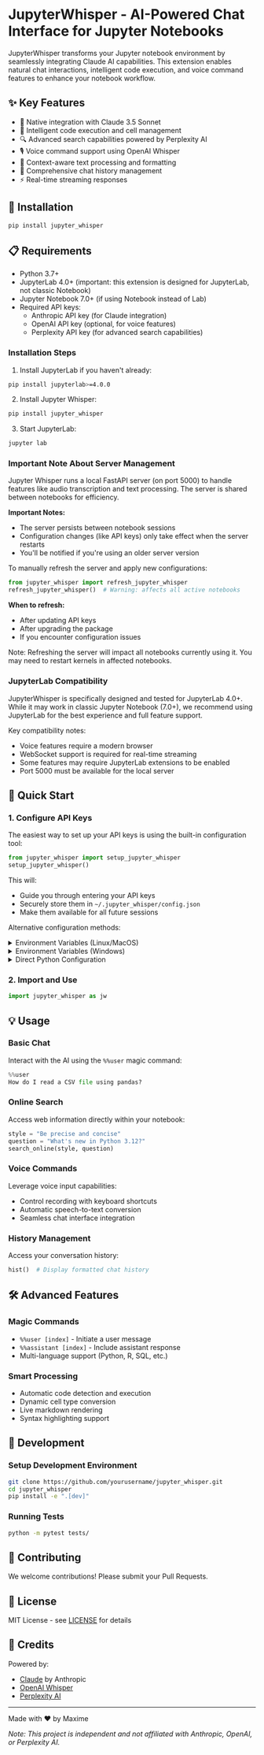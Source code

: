 # JupyterWhisper - AI-Powered Chat Interface for Jupyter Notebooks

JupyterWhisper transforms your Jupyter notebook environment by seamlessly integrating Claude AI capabilities. This extension enables natural chat interactions, intelligent code execution, and voice command features to enhance your notebook workflow.

## ✨ Key Features

- 🤖 Native integration with Claude 3.5 Sonnet
- 🎯 Intelligent code execution and cell management 
- 🔍 Advanced search capabilities powered by Perplexity AI
- 🎙️ Voice command support using OpenAI Whisper
- 📝 Context-aware text processing and formatting
- 💬 Comprehensive chat history management
- ⚡ Real-time streaming responses

## 🚀 Installation

```bash
pip install jupyter_whisper
```
## 📋 Requirements

- Python 3.7+
- JupyterLab 4.0+ (important: this extension is designed for JupyterLab, not classic Notebook)
- Jupyter Notebook 7.0+ (if using Notebook instead of Lab)
- Required API keys:
  - Anthropic API key (for Claude integration)
  - OpenAI API key (optional, for voice features) 
  - Perplexity API key (for advanced search capabilities)

### Installation Steps

1. Install JupyterLab if you haven't already:
```bash
pip install jupyterlab>=4.0.0
```

2. Install Jupyter Whisper:
```bash
pip install jupyter_whisper
```

3. Start JupyterLab:
```bash
jupyter lab
```

### Important Note About Server Management

Jupyter Whisper runs a local FastAPI server (on port 5000) to handle features like audio transcription and text processing. The server is shared between notebooks for efficiency.

**Important Notes:**
- The server persists between notebook sessions
- Configuration changes (like API keys) only take effect when the server restarts
- You'll be notified if you're using an older server version

To manually refresh the server and apply new configurations:

```python
from jupyter_whisper import refresh_jupyter_whisper
refresh_jupyter_whisper()  # Warning: affects all active notebooks
```

**When to refresh:**
- After updating API keys
- After upgrading the package
- If you encounter configuration issues

Note: Refreshing the server will impact all notebooks currently using it. You may need to restart kernels in affected notebooks.

### JupyterLab Compatibility

JupyterWhisper is specifically designed and tested for JupyterLab 4.0+. While it may work in classic Jupyter Notebook (7.0+), we recommend using JupyterLab for the best experience and full feature support.

Key compatibility notes:
- Voice features require a modern browser
- WebSocket support is required for real-time streaming
- Some features may require JupyterLab extensions to be enabled
- Port 5000 must be available for the local server

## 🏁 Quick Start

### 1. Configure API Keys

The easiest way to set up your API keys is using the built-in configuration tool:

```python
from jupyter_whisper import setup_jupyter_whisper
setup_jupyter_whisper()
```

This will:
- Guide you through entering your API keys
- Securely store them in `~/.jupyter_whisper/config.json`
- Make them available for all future sessions

Alternative configuration methods:

<details>
<summary>Environment Variables (Linux/MacOS)</summary>

```bash
# Add to ~/.bashrc or ~/.zshrc
echo 'export ANTHROPIC_API_KEY="your-key-here"' >> ~/.bashrc
echo 'export OPENAI_API_KEY="your-key-here"' >> ~/.bashrc  # Optional for voice features
echo 'export PERPLEXITY_API_KEY="your-key-here"' >> ~/.bashrc  # For search features
source ~/.bashrc
```
</details>

<details>
<summary>Environment Variables (Windows)</summary>

```powershell
# Run in PowerShell as administrator
[Environment]::SetEnvironmentVariable("ANTHROPIC_API_KEY", "your-key-here", "User")
[Environment]::SetEnvironmentVariable("OPENAI_API_KEY", "your-key-here", "User")
[Environment]::SetEnvironmentVariable("PERPLEXITY_API_KEY", "your-key-here", "User")
```
</details>

<details>
<summary>Direct Python Configuration</summary>

```python
import os

# Set environment variables programmatically
os.environ["ANTHROPIC_API_KEY"] = "your-key-here"
os.environ["OPENAI_API_KEY"] = "your-key-here"      # Optional for voice
os.environ["PERPLEXITY_API_KEY"] = "your-key-here"  # For search
```
</details>

### 2. Import and Use

```python
import jupyter_whisper as jw
```

## 💡 Usage

### Basic Chat

Interact with the AI using the `%%user` magic command:

```python
%%user
How do I read a CSV file using pandas?
```

### Online Search

Access web information directly within your notebook:

```python
style = "Be precise and concise"
question = "What's new in Python 3.12?"
search_online(style, question)
```

### Voice Commands

Leverage voice input capabilities:
- Control recording with keyboard shortcuts
- Automatic speech-to-text conversion
- Seamless chat interface integration

### History Management

Access your conversation history:

```python
hist()  # Display formatted chat history
```

## 🛠️ Advanced Features

### Magic Commands

- `%%user [index]` - Initiate a user message
- `%%assistant [index]` - Include assistant response
- Multi-language support (Python, R, SQL, etc.)

### Smart Processing

- Automatic code detection and execution
- Dynamic cell type conversion
- Live markdown rendering
- Syntax highlighting support

## 🔧 Development

### Setup Development Environment

```bash
git clone https://github.com/yourusername/jupyter_whisper.git
cd jupyter_whisper
pip install -e ".[dev]"
```

### Running Tests

```bash
python -m pytest tests/
```

## 🤝 Contributing

We welcome contributions! Please submit your Pull Requests.

## 📄 License

MIT License - see [LICENSE](LICENSE) for details

## 🙏 Credits

Powered by:
- [Claude](https://anthropic.com/claude) by Anthropic
- [OpenAI Whisper](https://openai.com/research/whisper)
- [Perplexity AI](https://perplexity.ai)

---

Made with ❤️ by Maxime

*Note: This project is independent and not affiliated with Anthropic, OpenAI, or Perplexity AI.*
